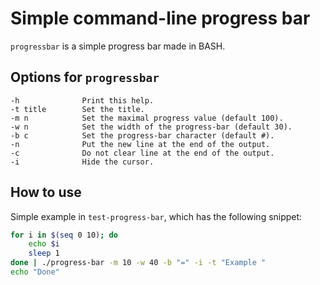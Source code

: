 Simple command-line progress bar
=====================

`progressbar` is a simple progress bar made in BASH.

## Options for `progressbar`

    -h              Print this help.
    -t title        Set the title.
    -m n            Set the maximal progress value (default 100).
    -w n            Set the width of the progress-bar (default 30).
    -b c            Set the progress-bar character (default #).
    -n              Put the new line at the end of the output.
    -c              Do not clear line at the end of the output.
    -i              Hide the cursor.

## How to use

Simple example in `test-progress-bar`, which has the following snippet:

```bash
for i in $(seq 0 10); do
    echo $i
    sleep 1
done | ./progress-bar -m 10 -w 40 -b "=" -i -t "Example "
echo "Done"
```



